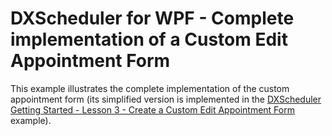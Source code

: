 # DXScheduler for WPF - Complete implementation of a Custom Edit Appointment Form


<p>This example illustrates the complete implementation of the custom appointment form (its simplified version is implemented in the <a href="https://www.devexpress.com/Support/Center/p/E2499">DXScheduler Getting Started - Lesson 3 - Create a Custom Edit Appointment Form</a> example).</p>

<br/>


